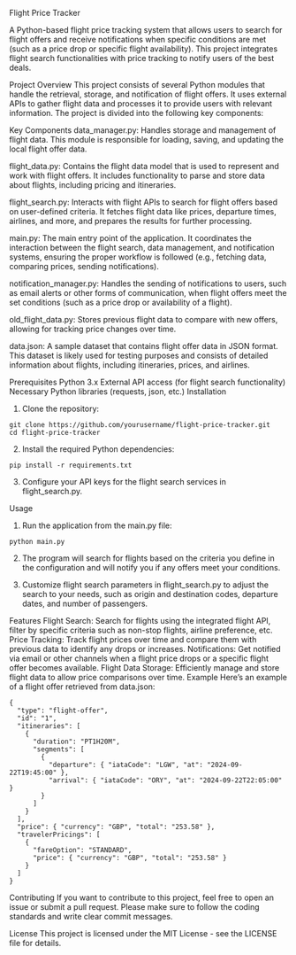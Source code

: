 Flight Price Tracker

A Python-based flight price tracking system that allows users to search for flight offers and receive notifications when specific conditions are met (such as a price drop or specific flight availability). This project integrates flight search functionalities with price tracking to notify users of the best deals.

Project Overview
This project consists of several Python modules that handle the retrieval, storage, and notification of flight offers. It uses external APIs to gather flight data and processes it to provide users with relevant information. The project is divided into the following key components:

Key Components
data_manager.py: Handles storage and management of flight data. This module is responsible for loading, saving, and updating the local flight offer data.

flight_data.py: Contains the flight data model that is used to represent and work with flight offers. It includes functionality to parse and store data about flights, including pricing and itineraries.

flight_search.py: Interacts with flight APIs to search for flight offers based on user-defined criteria. It fetches flight data like prices, departure times, airlines, and more, and prepares the results for further processing.

main.py: The main entry point of the application. It coordinates the interaction between the flight search, data management, and notification systems, ensuring the proper workflow is followed (e.g., fetching data, comparing prices, sending notifications).

notification_manager.py: Handles the sending of notifications to users, such as email alerts or other forms of communication, when flight offers meet the set conditions (such as a price drop or availability of a flight).

old_flight_data.py: Stores previous flight data to compare with new offers, allowing for tracking price changes over time.

data.json: A sample dataset that contains flight offer data in JSON format. This dataset is likely used for testing purposes and consists of detailed information about flights, including itineraries, prices, and airlines​.

Prerequisites
Python 3.x
External API access (for flight search functionality)
Necessary Python libraries (requests, json, etc.)
Installation

1. Clone the repository:
```
git clone https://github.com/yourusername/flight-price-tracker.git
cd flight-price-tracker
```
2. Install the required Python dependencies:
```
pip install -r requirements.txt
```
3. Configure your API keys for the flight search services in flight_search.py.

Usage
1. Run the application from the main.py file:
```
python main.py
```
2. The program will search for flights based on the criteria you define in the configuration and will notify you if any offers meet your conditions.

3. Customize flight search parameters in flight_search.py to adjust the search to your needs, such as origin and destination codes, departure dates, and number of passengers.

Features
Flight Search: Search for flights using the integrated flight API, filter by specific criteria such as non-stop flights, airline preference, etc.
Price Tracking: Track flight prices over time and compare them with previous data to identify any drops or increases.
Notifications: Get notified via email or other channels when a flight price drops or a specific flight offer becomes available.
Flight Data Storage: Efficiently manage and store flight data to allow price comparisons over time.
Example
Here’s an example of a flight offer retrieved from data.json:
```
{
  "type": "flight-offer",
  "id": "1",
  "itineraries": [
    {
      "duration": "PT1H20M",
      "segments": [
        {
          "departure": { "iataCode": "LGW", "at": "2024-09-22T19:45:00" },
          "arrival": { "iataCode": "ORY", "at": "2024-09-22T22:05:00" }
        }
      ]
    }
  ],
  "price": { "currency": "GBP", "total": "253.58" },
  "travelerPricings": [
    {
      "fareOption": "STANDARD",
      "price": { "currency": "GBP", "total": "253.58" }
    }
  ]
}
```
Contributing
If you want to contribute to this project, feel free to open an issue or submit a pull request. Please make sure to follow the coding standards and write clear commit messages.

License
This project is licensed under the MIT License - see the LICENSE file for details.


